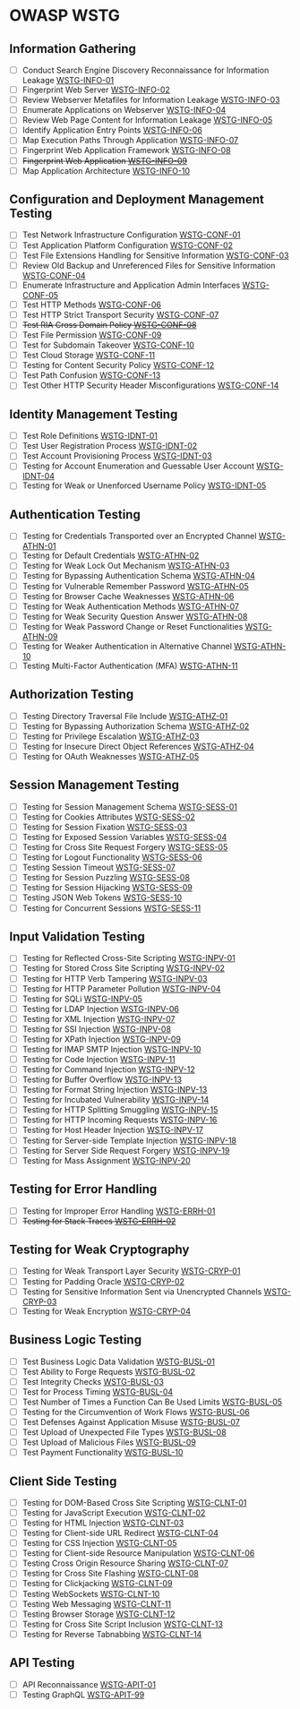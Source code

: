 # OWASP WSTG

## Information Gathering

- [ ] Conduct Search Engine Discovery Reconnaissance for Information Leakage [WSTG-INFO-01](https://owasp.org/www-project-web-security-testing-guide/latest/4-Web_Application_Security_Testing/01-Information_Gathering/01-Conduct_Search_Engine_Discovery_Reconnaissance_for_Information_Leakage) 
- [ ]  Fingerprint Web Server [WSTG-INFO-02](https://owasp.org/www-project-web-security-testing-guide/latest/4-Web_Application_Security_Testing/01-Information_Gathering/02-Fingerprint_Web_Server)
- [ ]  Review Webserver Metafiles for Information Leakage [WSTG-INFO-03](https://owasp.org/www-project-web-security-testing-guide/latest/4-Web_Application_Security_Testing/01-Information_Gathering/03-Review_Webserver_Metafiles_for_Information_Leakage)
- [ ]  Enumerate Applications on Webserver [WSTG-INFO-04](https://owasp.org/www-project-web-security-testing-guide/latest/4-Web_Application_Security_Testing/01-Information_Gathering/04-Enumerate_Applications_on_Webserver)
- [ ]  Review Web Page Content for Information Leakage [WSTG-INFO-05](https://owasp.org/www-project-web-security-testing-guide/latest/4-Web_Application_Security_Testing/01-Information_Gathering/05-Review_Web_Page_Content_for_Information_Leakage)
- [ ]  Identify Application Entry Points [WSTG-INFO-06](https://owasp.org/www-project-web-security-testing-guide/latest/4-Web_Application_Security_Testing/01-Information_Gathering/06-Identify_Application_Entry_Points)
- [ ]  Map Execution Paths Through Application [WSTG-INFO-07](https://owasp.org/www-project-web-security-testing-guide/latest/4-Web_Application_Security_Testing/01-Information_Gathering/07-Map_Execution_Paths_Through_Application)
- [ ]  Fingerprint Web Application Framework [WSTG-INFO-08](https://owasp.org/www-project-web-security-testing-guide/latest/4-Web_Application_Security_Testing/01-Information_Gathering/08-Fingerprint_Web_Application_Framework)
- [ ]  ~~Fingerprint Web Application [WSTG-INFO-09](https://owasp.org/www-project-web-security-testing-guide/latest/4-Web_Application_Security_Testing/01-Information_Gathering/09-Fingerprint_Web_Application)~~
- [ ]  Map Application Architecture [WSTG-INFO-10](https://owasp.org/www-project-web-security-testing-guide/latest/4-Web_Application_Security_Testing/01-Information_Gathering/10-Map_Application_Architecture)

## Configuration and Deployment Management Testing

- [ ]  Test Network Infrastructure Configuration [WSTG-CONF-01](https://owasp.org/www-project-web-security-testing-guide/latest/4-Web_Application_Security_Testing/02-Configuration_and_Deployment_Management_Testing/01-Test_Network_Infrastructure_Configuration)
- [ ]  Test Application Platform Configuration [WSTG-CONF-02](https://owasp.org/www-project-web-security-testing-guide/latest/4-Web_Application_Security_Testing/02-Configuration_and_Deployment_Management_Testing/02-Test_Application_Platform_Configuration)
- [ ]  Test File Extensions Handling for Sensitive Information [WSTG-CONF-03](https://owasp.org/www-project-web-security-testing-guide/latest/4-Web_Application_Security_Testing/02-Configuration_and_Deployment_Management_Testing/03-Test_File_Extensions_Handling_for_Sensitive_Information)
- [ ]  Review Old Backup and Unreferenced Files for Sensitive Information [WSTG-CONF-04](https://owasp.org/www-project-web-security-testing-guide/latest/4-Web_Application_Security_Testing/02-Configuration_and_Deployment_Management_Testing/04-Review_Old_Backup_and_Unreferenced_Files_for_Sensitive_Information)
- [ ]  Enumerate Infrastructure and Application Admin Interfaces [WSTG-CONF-05](https://owasp.org/www-project-web-security-testing-guide/latest/4-Web_Application_Security_Testing/02-Configuration_and_Deployment_Management_Testing/05-Enumerate_Infrastructure_and_Application_Admin_Interfaces)
- [ ]  Test HTTP Methods [WSTG-CONF-06](https://owasp.org/www-project-web-security-testing-guide/latest/4-Web_Application_Security_Testing/02-Configuration_and_Deployment_Management_Testing/06-Test_HTTP_Methods)
- [ ]  Test HTTP Strict Transport Security [WSTG-CONF-07](https://owasp.org/www-project-web-security-testing-guide/latest/4-Web_Application_Security_Testing/02-Configuration_and_Deployment_Management_Testing/07-Test_HTTP_Strict_Transport_Security)
- [ ]  ~~Test RIA Cross Domain Policy [WSTG-CONF-08](https://owasp.org/www-project-web-security-testing-guide/latest/4-Web_Application_Security_Testing/02-Configuration_and_Deployment_Management_Testing/08-Test_RIA_Cross_Domain_Policy)~~
- [ ]  Test File Permission [WSTG-CONF-09](https://owasp.org/www-project-web-security-testing-guide/latest/4-Web_Application_Security_Testing/02-Configuration_and_Deployment_Management_Testing/09-Test_File_Permission)
- [ ]  Test for Subdomain Takeover [WSTG-CONF-10](https://owasp.org/www-project-web-security-testing-guide/latest/4-Web_Application_Security_Testing/02-Configuration_and_Deployment_Management_Testing/10-Test_for_Subdomain_Takeover)
- [ ]  Test Cloud Storage [WSTG-CONF-11](https://owasp.org/www-project-web-security-testing-guide/latest/4-Web_Application_Security_Testing/02-Configuration_and_Deployment_Management_Testing/11-Test_Cloud_Storage)
- [ ]  Testing for Content Security Policy [WSTG-CONF-12](https://owasp.org/www-project-web-security-testing-guide/latest/4-Web_Application_Security_Testing/02-Configuration_and_Deployment_Management_Testing/12-Test_for_Content_Security_Policy)
- [ ]  Test Path Confusion [WSTG-CONF-13](https://owasp.org/www-project-web-security-testing-guide/latest/4-Web_Application_Security_Testing/02-Configuration_and_Deployment_Management_Testing/13-Test_for_Path_Confusion)
- [ ]  Test Other HTTP Security Header Misconfigurations [WSTG-CONF-14](https://owasp.org/www-project-web-security-testing-guide/latest/4-Web_Application_Security_Testing/02-Configuration_and_Deployment_Management_Testing/14-Test_Other_HTTP_Security_Header_Misconfigurations)

## Identity Management Testing

- [ ]  Test Role Definitions [WSTG-IDNT-01](https://owasp.org/www-project-web-security-testing-guide/latest/4-Web_Application_Security_Testing/03-Identity_Management_Testing/01-Test_Role_Definitions)
- [ ]  Test User Registration Process [WSTG-IDNT-02](https://owasp.org/www-project-web-security-testing-guide/latest/4-Web_Application_Security_Testing/03-Identity_Management_Testing/02-Test_User_Registration_Process)
- [ ]  Test Account Provisioning Process [WSTG-IDNT-03](https://owasp.org/www-project-web-security-testing-guide/latest/4-Web_Application_Security_Testing/03-Identity_Management_Testing/03-Test_Account_Provisioning_Process)
- [ ]  Testing for Account Enumeration and Guessable User Account [WSTG-IDNT-04](https://owasp.org/www-project-web-security-testing-guide/latest/4-Web_Application_Security_Testing/03-Identity_Management_Testing/04-Testing_for_Account_Enumeration_and_Guessable_User_Account)
- [ ] Testing for Weak or Unenforced Username Policy [WSTG-IDNT-05](https://owasp.org/www-project-web-security-testing-guide/latest/4-Web_Application_Security_Testing/03-Identity_Management_Testing/05-Testing_for_Weak_or_Unenforced_Username_Policy)

## Authentication Testing

- [ ]  Testing for Credentials Transported over an Encrypted Channel [WSTG-ATHN-01](https://owasp.org/www-project-web-security-testing-guide/latest/4-Web_Application_Security_Testing/04-Authentication_Testing/01-Testing_for_Credentials_Transported_over_an_Encrypted_Channel)
- [ ]  Testing for Default Credentials [WSTG-ATHN-02](https://owasp.org/www-project-web-security-testing-guide/latest/4-Web_Application_Security_Testing/04-Authentication_Testing/02-Testing_for_Default_Credentials)
- [ ]  Testing for Weak Lock Out Mechanism [WSTG-ATHN-03](https://owasp.org/www-project-web-security-testing-guide/latest/4-Web_Application_Security_Testing/04-Authentication_Testing/03-Testing_for_Weak_Lock_Out_Mechanism)
- [ ]  Testing for Bypassing Authentication Schema [WSTG-ATHN-04](https://owasp.org/www-project-web-security-testing-guide/latest/4-Web_Application_Security_Testing/04-Authentication_Testing/04-Testing_for_Bypassing_Authentication_Schema)
- [ ]  Testing for Vulnerable Remember Password [WSTG-ATHN-05](https://owasp.org/www-project-web-security-testing-guide/latest/4-Web_Application_Security_Testing/04-Authentication_Testing/05-Testing_for_Vulnerable_Remember_Password)
- [ ]  Testing for Browser Cache Weaknesses [WSTG-ATHN-06](https://owasp.org/www-project-web-security-testing-guide/latest/4-Web_Application_Security_Testing/04-Authentication_Testing/06-Testing_for_Browser_Cache_Weaknesses)
- [ ]  Testing for Weak Authentication Methods [WSTG-ATHN-07](https://owasp.org/www-project-web-security-testing-guide/latest/4-Web_Application_Security_Testing/04-Authentication_Testing/07-Testing_for_Weak_Authentication_Methods)
- [ ]  Testing for Weak Security Question Answer [WSTG-ATHN-08](https://owasp.org/www-project-web-security-testing-guide/latest/4-Web_Application_Security_Testing/04-Authentication_Testing/08-Testing_for_Weak_Security_Question_Answer)
- [ ]  Testing for Weak Password Change or Reset Functionalities [WSTG-ATHN-09](https://owasp.org/www-project-web-security-testing-guide/latest/4-Web_Application_Security_Testing/04-Authentication_Testing/09-Testing_for_Weak_Password_Change_or_Reset_Functionalities)
- [ ]  Testing for Weaker Authentication in Alternative Channel [WSTG-ATHN-10](https://owasp.org/www-project-web-security-testing-guide/latest/4-Web_Application_Security_Testing/04-Authentication_Testing/10-Testing_for_Weaker_Authentication_in_Alternative_Channel)
- [ ]  Testing Multi-Factor Authentication (MFA) [WSTG-ATHN-11](https://owasp.org/www-project-web-security-testing-guide/latest/4-Web_Application_Security_Testing/04-Authentication_Testing/11-Testing_Multi-Factor_Authentication)

## Authorization Testing

- [ ]  Testing Directory Traversal File Include [WSTG-ATHZ-01](https://owasp.org/www-project-web-security-testing-guide/latest/4-Web_Application_Security_Testing/05-Authorization_Testing/01-Testing_Directory_Traversal_File_Include)
- [ ]  Testing for Bypassing Authorization Schema [WSTG-ATHZ-02](https://owasp.org/www-project-web-security-testing-guide/latest/4-Web_Application_Security_Testing/05-Authorization_Testing/02-Testing_for_Bypassing_Authorization_Schema)
- [ ]  Testing for Privilege Escalation [WSTG-ATHZ-03](https://owasp.org/www-project-web-security-testing-guide/latest/4-Web_Application_Security_Testing/05-Authorization_Testing/03-Testing_for_Privilege_Escalation)
- [ ]  Testing for Insecure Direct Object References [WSTG-ATHZ-04](https://owasp.org/www-project-web-security-testing-guide/latest/4-Web_Application_Security_Testing/05-Authorization_Testing/04-Testing_for_Insecure_Direct_Object_References)
- [ ]  Testing for OAuth Weaknesses [WSTG-ATHZ-05](https://owasp.org/www-project-web-security-testing-guide/latest/4-Web_Application_Security_Testing/05-Authorization_Testing/05-Testing_for_OAuth_Weaknesses)

## Session Management Testing

- [ ]  Testing for Session Management Schema [WSTG-SESS-01](https://owasp.org/www-project-web-security-testing-guide/latest/4-Web_Application_Security_Testing/06-Session_Management_Testing/01-Testing_for_Session_Management_Schema)
- [ ]  Testing for Cookies Attributes [WSTG-SESS-02](https://owasp.org/www-project-web-security-testing-guide/latest/4-Web_Application_Security_Testing/06-Session_Management_Testing/02-Testing_for_Cookies_Attributes)
- [ ]  Testing for Session Fixation [WSTG-SESS-03](https://owasp.org/www-project-web-security-testing-guide/latest/4-Web_Application_Security_Testing/06-Session_Management_Testing/03-Testing_for_Session_Fixation)
- [ ]  Testing for Exposed Session Variables [WSTG-SESS-04](https://owasp.org/www-project-web-security-testing-guide/latest/4-Web_Application_Security_Testing/06-Session_Management_Testing/04-Testing_for_Exposed_Session_Variables)
- [ ]  Testing for Cross Site Request Forgery [WSTG-SESS-05](https://owasp.org/www-project-web-security-testing-guide/latest/4-Web_Application_Security_Testing/06-Session_Management_Testing/05-Testing_for_Cross_Site_Request_Forgery)
- [ ]  Testing for Logout Functionality [WSTG-SESS-06](https://owasp.org/www-project-web-security-testing-guide/latest/4-Web_Application_Security_Testing/06-Session_Management_Testing/06-Testing_for_Logout_Functionality)
- [ ]  Testing Session Timeout [WSTG-SESS-07](https://owasp.org/www-project-web-security-testing-guide/latest/4-Web_Application_Security_Testing/06-Session_Management_Testing/07-Testing_Session_Timeout)
- [ ]  Testing for Session Puzzling [WSTG-SESS-08](https://owasp.org/www-project-web-security-testing-guide/latest/4-Web_Application_Security_Testing/06-Session_Management_Testing/08-Testing_for_Session_Puzzling)
- [ ]  Testing for Session Hijacking [WSTG-SESS-09](https://owasp.org/www-project-web-security-testing-guide/latest/4-Web_Application_Security_Testing/06-Session_Management_Testing/09-Testing_for_Session_Hijacking)
- [ ]  Testing JSON Web Tokens [WSTG-SESS-10](https://owasp.org/www-project-web-security-testing-guide/latest/4-Web_Application_Security_Testing/06-Session_Management_Testing/10-Testing_JSON_Web_Tokens)
- [ ]  Testing for Concurrent Sessions [WSTG-SESS-11](https://owasp.org/www-project-web-security-testing-guide/latest/4-Web_Application_Security_Testing/06-Session_Management_Testing/11-Testing_for_Concurrent_Sessions)

## Input Validation Testing

- [ ]  Testing for Reflected Cross-Site Scripting [WSTG-INPV-01](https://owasp.org/www-project-web-security-testing-guide/latest/4-Web_Application_Security_Testing/07-Input_Validation_Testing/01-Testing_for_Reflected_Cross_Site_Scripting)
- [ ]  Testing for Stored Cross Site Scripting [WSTG-INPV-02](https://owasp.org/www-project-web-security-testing-guide/latest/4-Web_Application_Security_Testing/07-Input_Validation_Testing/02-Testing_for_Stored_Cross_Site_Scripting)
- [ ]  Testing for HTTP Verb Tampering [WSTG-INPV-03](https://owasp.org/www-project-web-security-testing-guide/latest/4-Web_Application_Security_Testing/07-Input_Validation_Testing/03-Testing_for_HTTP_Verb_Tampering)
- [ ]  Testing for HTTP Parameter Pollution [WSTG-INPV-04](https://owasp.org/www-project-web-security-testing-guide/latest/4-Web_Application_Security_Testing/07-Input_Validation_Testing/04-Testing_for_HTTP_Parameter_Pollution)
- [ ]  Testing for SQLi [WSTG-INPV-05](https://owasp.org/www-project-web-security-testing-guide/latest/4-Web_Application_Security_Testing/07-Input_Validation_Testing/05-Testing_for_SQL_Injection)
- [ ]  Testing for LDAP Injection [WSTG-INPV-06](https://owasp.org/www-project-web-security-testing-guide/latest/4-Web_Application_Security_Testing/07-Input_Validation_Testing/06-Testing_for_LDAP_Injection)
- [ ]  Testing for XML Injection [WSTG-INPV-07](https://owasp.org/www-project-web-security-testing-guide/latest/4-Web_Application_Security_Testing/07-Input_Validation_Testing/07-Testing_for_XML_Injection)
- [ ]  Testing for SSI Injection [WSTG-INPV-08](https://owasp.org/www-project-web-security-testing-guide/latest/4-Web_Application_Security_Testing/07-Input_Validation_Testing/08-Testing_for_SSI_Injection)
- [ ]  Testing for XPath Injection [WSTG-INPV-09](https://owasp.org/www-project-web-security-testing-guide/latest/4-Web_Application_Security_Testing/07-Input_Validation_Testing/09-Testing_for_XPath_Injection)
- [ ]  Testing for IMAP SMTP Injection [WSTG-INPV-10](https://owasp.org/www-project-web-security-testing-guide/latest/4-Web_Application_Security_Testing/07-Input_Validation_Testing/10-Testing_for_IMAP_SMTP_Injection)
- [ ]  Testing for Code Injection [WSTG-INPV-11](https://owasp.org/www-project-web-security-testing-guide/latest/4-Web_Application_Security_Testing/07-Input_Validation_Testing/11-Testing_for_Code_Injection)
- [ ]  Testing for Command Injection [WSTG-INPV-12](https://owasp.org/www-project-web-security-testing-guide/latest/4-Web_Application_Security_Testing/07-Input_Validation_Testing/12-Testing_for_Command_Injection)
- [ ]  Testing for Buffer Overflow [WSTG-INPV-13](https://owasp.org/www-project-web-security-testing-guide/latest/4-Web_Application_Security_Testing/07-Input_Validation_Testing/13-Testing_for_Buffer_Overflow)
- [ ]  Testing for Format String Injection [WSTG-INPV-13](https://owasp.org/www-project-web-security-testing-guide/latest/4-Web_Application_Security_Testing/07-Input_Validation_Testing/13-Testing_for_Format_String_Injection)
- [ ]  Testing for Incubated Vulnerability [WSTG-INPV-14](https://owasp.org/www-project-web-security-testing-guide/latest/4-Web_Application_Security_Testing/07-Input_Validation_Testing/14-Testing_for_Incubated_Vulnerability)
- [ ]  Testing for HTTP Splitting Smuggling [WSTG-INPV-15](https://owasp.org/www-project-web-security-testing-guide/latest/4-Web_Application_Security_Testing/07-Input_Validation_Testing/15-Testing_for_HTTP_Splitting_Smuggling)
- [ ]  Testing for HTTP Incoming Requests [WSTG-INPV-16](https://owasp.org/www-project-web-security-testing-guide/latest/4-Web_Application_Security_Testing/07-Input_Validation_Testing/16-Testing_for_HTTP_Incoming_Requests)
- [ ]  Testing for Host Header Injection [WSTG-INPV-17](https://owasp.org/www-project-web-security-testing-guide/latest/4-Web_Application_Security_Testing/07-Input_Validation_Testing/17-Testing_for_Host_Header_Injection)
- [ ]  Testing for Server-side Template Injection [WSTG-INPV-18](https://owasp.org/www-project-web-security-testing-guide/latest/4-Web_Application_Security_Testing/07-Input_Validation_Testing/18-Testing_for_Server-side_Template_Injection)
- [ ]  Testing for Server Side Request Forgery [WSTG-INPV-19](https://owasp.org/www-project-web-security-testing-guide/latest/4-Web_Application_Security_Testing/07-Input_Validation_Testing/19-Testing_for_Server-Side_Request_Forgery)
- [ ]  Testing for Mass Assignment [WSTG-INPV-20](https://owasp.org/www-project-web-security-testing-guide/latest/4-Web_Application_Security_Testing/07-Input_Validation_Testing/20-Testing_for_Mass_Assignment)

## Testing for Error Handling

- [ ]  Testing for Improper Error Handling [WSTG-ERRH-01](https://owasp.org/www-project-web-security-testing-guide/latest/4-Web_Application_Security_Testing/08-Testing_for_Error_Handling/01-Testing_For_Improper_Error_Handling)
- [ ]  ~~Testing for Stack Traces [WSTG-ERRH-02](https://owasp.org/www-project-web-security-testing-guide/latest/4-Web_Application_Security_Testing/08-Testing_for_Error_Handling/02-Testing_for_Stack_Traces)~~

## Testing for Weak Cryptography

- [ ]  Testing for Weak Transport Layer Security [WSTG-CRYP-01](https://owasp.org/www-project-web-security-testing-guide/latest/4-Web_Application_Security_Testing/09-Testing_for_Weak_Cryptography/01-Testing_for_Weak_Transport_Layer_Security)
- [ ]  Testing for Padding Oracle [WSTG-CRYP-02](https://owasp.org/www-project-web-security-testing-guide/latest/4-Web_Application_Security_Testing/09-Testing_for_Weak_Cryptography/02-Testing_for_Padding_Oracle)
- [ ]  Testing for Sensitive Information Sent via Unencrypted Channels [WSTG-CRYP-03](https://owasp.org/www-project-web-security-testing-guide/latest/4-Web_Application_Security_Testing/09-Testing_for_Weak_Cryptography/03-Testing_for_Sensitive_Information_Sent_via_Unencrypted_Channels)
- [ ]  Testing for Weak Encryption [WSTG-CRYP-04](https://owasp.org/www-project-web-security-testing-guide/latest/4-Web_Application_Security_Testing/09-Testing_for_Weak_Cryptography/04-Testing_for_Weak_Encryption)

## Business Logic Testing

- [ ]  Test Business Logic Data Validation [WSTG-BUSL-01](https://owasp.org/www-project-web-security-testing-guide/latest/4-Web_Application_Security_Testing/10-Business_Logic_Testing/01-Test_Business_Logic_Data_Validation)
- [ ]  Test Ability to Forge Requests [WSTG-BUSL-02](https://owasp.org/www-project-web-security-testing-guide/latest/4-Web_Application_Security_Testing/10-Business_Logic_Testing/02-Test_Ability_to_Forge_Requests)
- [ ]  Test Integrity Checks [WSTG-BUSL-03](https://owasp.org/www-project-web-security-testing-guide/latest/4-Web_Application_Security_Testing/10-Business_Logic_Testing/03-Test_Integrity_Checks)
- [ ]  Test for Process Timing [WSTG-BUSL-04](https://owasp.org/www-project-web-security-testing-guide/latest/4-Web_Application_Security_Testing/10-Business_Logic_Testing/04-Test_for_Process_Timing)
- [ ]  Test Number of Times a Function Can Be Used Limits [WSTG-BUSL-05](https://owasp.org/www-project-web-security-testing-guide/latest/4-Web_Application_Security_Testing/10-Business_Logic_Testing/05-Test_Number_of_Times_a_Function_Can_Be_Used_Limits)
- [ ]  Testing for the Circumvention of Work Flows [WSTG-BUSL-06](https://owasp.org/www-project-web-security-testing-guide/latest/4-Web_Application_Security_Testing/10-Business_Logic_Testing/06-Testing_for_the_Circumvention_of_Work_Flows)
- [ ]  Test Defenses Against Application Misuse [WSTG-BUSL-07](https://owasp.org/www-project-web-security-testing-guide/latest/4-Web_Application_Security_Testing/10-Business_Logic_Testing/07-Test_Defenses_Against_Application_Misuse)
- [ ]  Test Upload of Unexpected File Types [WSTG-BUSL-08](https://owasp.org/www-project-web-security-testing-guide/latest/4-Web_Application_Security_Testing/10-Business_Logic_Testing/08-Test_Upload_of_Unexpected_File_Types)
- [ ]  Test Upload of Malicious Files [WSTG-BUSL-09](https://owasp.org/www-project-web-security-testing-guide/latest/4-Web_Application_Security_Testing/10-Business_Logic_Testing/09-Test_Upload_of_Malicious_Files)
- [ ]  Test Payment Functionality [WSTG-BUSL-10](https://owasp.org/www-project-web-security-testing-guide/latest/4-Web_Application_Security_Testing/10-Business_Logic_Testing/10-Test-Payment-Functionality)

## Client Side Testing

- [ ]  Testing for DOM-Based Cross Site Scripting [WSTG-CLNT-01](https://owasp.org/www-project-web-security-testing-guide/latest/4-Web_Application_Security_Testing/11-Client-side_Testing/01-Testing_for_DOM-based_Cross_Site_Scripting)
- [ ]  Testing for JavaScript Execution [WSTG-CLNT-02](https://owasp.org/www-project-web-security-testing-guide/latest/4-Web_Application_Security_Testing/11-Client-side_Testing/02-Testing_for_JavaScript_Execution)
- [ ]  Testing for HTML Injection [WSTG-CLNT-03](https://owasp.org/www-project-web-security-testing-guide/latest/4-Web_Application_Security_Testing/11-Client-side_Testing/03-Testing_for_HTML_Injection)
- [ ]  Testing for Client-side URL Redirect [WSTG-CLNT-04](https://owasp.org/www-project-web-security-testing-guide/latest/4-Web_Application_Security_Testing/11-Client-side_Testing/04-Testing_for_Client-side_URL_Redirect)
- [ ]  Testing for CSS Injection [WSTG-CLNT-05](https://owasp.org/www-project-web-security-testing-guide/latest/4-Web_Application_Security_Testing/11-Client-side_Testing/05-Testing_for_CSS_Injection)
- [ ]  Testing for Client-side Resource Manipulation [WSTG-CLNT-06](https://owasp.org/www-project-web-security-testing-guide/latest/4-Web_Application_Security_Testing/11-Client-side_Testing/06-Testing_for_Client-side_Resource_Manipulation)
- [ ]  Testing Cross Origin Resource Sharing [WSTG-CLNT-07](https://owasp.org/www-project-web-security-testing-guide/latest/4-Web_Application_Security_Testing/11-Client-side_Testing/07-Testing_Cross_Origin_Resource_Sharing)
- [ ]  Testing for Cross Site Flashing [WSTG-CLNT-08](https://owasp.org/www-project-web-security-testing-guide/latest/4-Web_Application_Security_Testing/11-Client-side_Testing/08-Testing_for_Cross_Site_Flashing)
- [ ]  Testing for Clickjacking [WSTG-CLNT-09](https://owasp.org/www-project-web-security-testing-guide/latest/4-Web_Application_Security_Testing/11-Client-side_Testing/09-Testing_for_Clickjacking)
- [ ]  Testing WebSockets [WSTG-CLNT-10](https://owasp.org/www-project-web-security-testing-guide/latest/4-Web_Application_Security_Testing/11-Client-side_Testing/10-Testing_WebSockets)
- [ ]  Testing Web Messaging [WSTG-CLNT-11](https://owasp.org/www-project-web-security-testing-guide/latest/4-Web_Application_Security_Testing/11-Client-side_Testing/11-Testing_Web_Messaging)
- [ ]  Testing Browser Storage [WSTG-CLNT-12](https://owasp.org/www-project-web-security-testing-guide/latest/4-Web_Application_Security_Testing/11-Client-side_Testing/12-Testing_Browser_Storage)
- [ ]  Testing for Cross Site Script Inclusion [WSTG-CLNT-13](https://owasp.org/www-project-web-security-testing-guide/latest/4-Web_Application_Security_Testing/11-Client-side_Testing/13-Testing_for_Cross_Site_Script_Inclusion)
- [ ]  Testing for Reverse Tabnabbing [WSTG-CLNT-14](https://owasp.org/www-project-web-security-testing-guide/latest/4-Web_Application_Security_Testing/11-Client-side_Testing/14-Testing_for_Reverse_Tabnabbing)

## API Testing

- [ ]  API Reconnaissance [WSTG-APIT-01](https://owasp.org/www-project-web-security-testing-guide/latest/4-Web_Application_Security_Testing/12-API_Testing/01-API_Reconnaissance)
- [ ]  Testing GraphQL [WSTG-APIT-99](https://owasp.org/www-project-web-security-testing-guide/latest/4-Web_Application_Security_Testing/12-API_Testing/99-Testing_GraphQL)